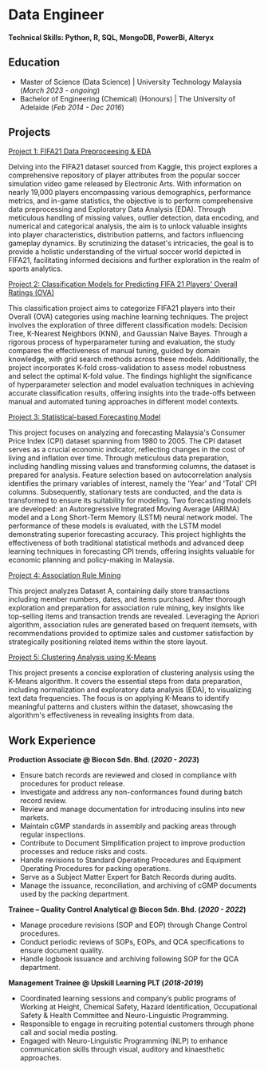 # Data Engineer

#### Technical Skills: Python, R, SQL, MongoDB, PowerBi, Alteryx

## Education
- Master of Science (Data Science) | University Technology Malaysia (_March 2023 - ongoing_)
- Bachelor of Engineering (Chemical) (Honours) | The University of Adelaide (_Feb 2014 - Dec 2016_)

## Projects
[Project 1: FIFA21 Data Preproceesing & EDA](https://github.com/FarihaAnis/Portfolio/blob/main/FIFA21%20Data%20Preprocessing%20&%20EDA.ipynb)

Delving into the FIFA21 dataset sourced from Kaggle, this project explores a comprehensive repository of player attributes from the popular soccer simulation video game released by Electronic Arts. With information on nearly 19,000 players encompassing various demographics, performance metrics, and in-game statistics, the objective is to perform comprehensive data preprocessing and Exploratory Data Analysis (EDA). Through meticulous handling of missing values, outlier detection, data encoding, and numerical and categorical analysis, the aim is to unlock valuable insights into player characteristics, distribution patterns, and factors influencing gameplay dynamics. By scrutinizing the dataset's intricacies, the goal is to provide a holistic understanding of the virtual soccer world depicted in FIFA21, facilitating informed decisions and further exploration in the realm of sports analytics.

[Project 2: Classification Models for Predicting FIFA 21 Players' Overall Ratings (OVA)](https://github.com/FarihaAnis/Portfolio/blob/main/Classification%20Models%20for%20Predicting%20FIFA%2021%20Players'%20Overall%20Ratings%20(OVA).ipynb)

This classification project aims to categorize FIFA21 players into their Overall (OVA) categories using machine learning techniques. The project involves the exploration of three different classification models: Decision Tree, K-Nearest Neighbors (KNN), and Gaussian Naive Bayes. Through a rigorous process of hyperparameter tuning and evaluation, the study compares the effectiveness of manual tuning, guided by domain knowledge, with grid search methods across these models. Additionally, the project incorporates K-fold cross-validation to assess model robustness and select the optimal K-fold value. The findings highlight the significance of hyperparameter selection and model evaluation techniques in achieving accurate classification results, offering insights into the trade-offs between manual and automated tuning approaches in different model contexts.

[Project 3: Statistical-based Forecasting Model](https://github.com/FarihaAnis/Portfolio/blob/main/Statistical-based%20Forecasting%20Model%20.ipynb)

This project focuses on analyzing and forecasting Malaysia's Consumer Price Index (CPI) dataset spanning from 1980 to 2005. The CPI dataset serves as a crucial economic indicator, reflecting changes in the cost of living and inflation over time. Through meticulous data preparation, including handling missing values and transforming columns, the dataset is prepared for analysis. Feature selection based on autocorrelation analysis identifies the primary variables of interest, namely the 'Year' and 'Total' CPI columns. Subsequently, stationary tests are conducted, and the data is transformed to ensure its suitability for modeling. Two forecasting models are developed: an Autoregressive Integrated Moving Average (ARIMA) model and a Long Short-Term Memory (LSTM) neural network model. The performance of these models is evaluated, with the LSTM model demonstrating superior forecasting accuracy. This project highlights the effectiveness of both traditional statistical methods and advanced deep learning techniques in forecasting CPI trends, offering insights valuable for economic planning and policy-making in Malaysia.

[Project 4: Association Rule Mining](https://github.com/FarihaAnis/Portfolio/blob/main/Association%20Rule%20Mining.ipynb)

This project analyzes Dataset A, containing daily store transactions including member numbers, dates, and items purchased. After thorough exploration and preparation for association rule mining, key insights like top-selling items and transaction trends are revealed. Leveraging the Apriori algorithm, association rules are generated based on frequent itemsets, with recommendations provided to optimize sales and customer satisfaction by strategically positioning related items within the store layout.

[Project 5: Clustering Analysis using K-Means](https://github.com/FarihaAnis/Portfolio/blob/main/Clustering%20Analysis%20using%20K-Means.ipynb)

This project presents a concise exploration of clustering analysis using the K-Means algorithm. It covers the essential steps from data preparation, including normalization and exploratory data analysis (EDA), to visualizing text data frequencies. The focus is on applying K-Means to identify meaningful patterns and clusters within the dataset, showcasing the algorithm's effectiveness in revealing insights from data.

## Work Experience
**Production Associate @ Biocon Sdn. Bhd. (_2020 - 2023_)**
- Ensure batch records are reviewed and closed in compliance with procedures for product release.
- Investigate and address any non-conformances found during batch record review.
- Review and manage documentation for introducing insulins into new markets.
- Maintain cGMP standards in assembly and packing areas through regular inspections.
- Contribute to Document Simplification project to improve production processes and reduce risks and costs.
- Handle revisions to Standard Operating Procedures and Equipment Operating Procedures for packing operations.
- Serve as a Subject Matter Expert for Batch Records during audits.
- Manage the issuance, reconciliation, and archiving of cGMP documents used by the packing department.

**Trainee – Quality Control Analytical @ Biocon Sdn. Bhd. (_2020 - 2022_)**
- Manage procedure revisions (SOP and EOP) through Change Control procedures.
- Conduct periodic reviews of SOPs, EOPs, and QCA specifications to ensure document quality.
- Handle logbook issuance and archiving following SOP for the QCA department.

**Management Trainee @ Upskill Learning PLT (_2018-2019_)**
- Coordinated learning sessions and company’s public programs of Working at Height, Chemical Safety, Hazard Identification, Occupational Safety & Health Committee and Neuro-Linguistic Programming.
- Responsible to engage in recruiting potential customers through phone call and social media posting.
- Engaged with Neuro-Linguistic Programming (NLP) to enhance communication skills through visual, auditory and kinaesthetic approaches.



